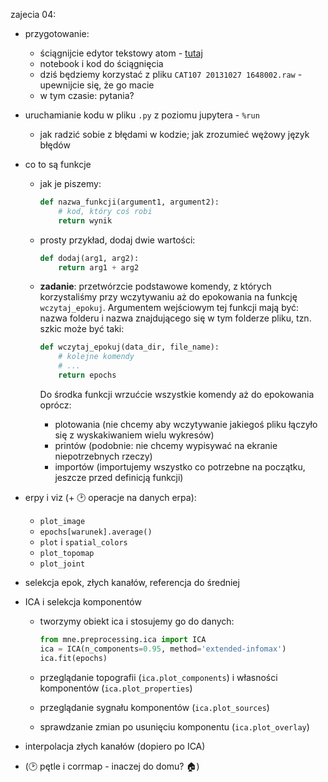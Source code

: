zajecia 04:
* przygotowanie:
  - ściągnijcie edytor tekstowy atom - [tutaj](https://atom.io/)
  - notebook i kod do ściągnięcia
  - dziś będziemy korzystać z pliku `CAT107 20131027 1648002.raw` - upewnijcie się, że go macie
  - w tym czasie: pytania?
* uruchamianie kodu w pliku `.py` z poziomu jupytera - `%run`
  - jak radzić sobie z błędami w kodzie; jak zrozumieć wężowy język błędów
* co to są funkcje
  - jak je piszemy:
  
    ```python
    def nazwa_funkcji(argument1, argument2):
        # kod, który coś robi
        return wynik
    ```
  - prosty przykład, dodaj dwie wartości:
  
    ```python
    def dodaj(arg1, arg2):
        return arg1 + arg2
    ```
  - **zadanie**: przetwórzcie podstawowe komendy, z których korzystaliśmy przy wczytywaniu aż do epokowania na funkcję `wczytaj_epokuj`.
    Argumentem wejściowym tej funkcji mają być: nazwa folderu i nazwa znajdującego się w tym folderze pliku, tzn. szkic może być taki:
    
    ```python
    def wczytaj_epokuj(data_dir, file_name):
        # kolejne komendy
        # ...
        return epochs
    ```
    Do środka funkcji wrzućcie wszystkie komendy aż do epokowania oprócz:
    - plotowania (nie chcemy aby wczytywanie jakiegoś pliku łączyło się z wyskakiwaniem wielu wykresów)
    - printów (podobnie: nie chcemy wypisywać na ekranie niepotrzebnych rzeczy)
    - importów (importujemy wszystko co potrzebne na początku, jeszcze przed definicją funkcji)
  
* erpy i viz (+ :clock2: operacje na danych erpa):
  - `plot_image`
  - `epochs[warunek].average()`
  - `plot` i `spatial_colors`
  - `plot_topomap`
  - `plot_joint`
* selekcja epok, złych kanałów, referencja do średniej
* ICA i selekcja komponentów
  - tworzymy obiekt ica i stosujemy go do danych:
    ```python
    from mne.preprocessing.ica import ICA
    ica = ICA(n_components=0.95, method='extended-infomax')
    ica.fit(epochs)
    ```
  
  - przeglądanie topografii (`ica.plot_components`) i własności komponentów (`ica.plot_properties`)
  - przeglądanie sygnału komponentów (`ica.plot_sources`)
  - sprawdzanie zmian po usunięciu komponentu (`ica.plot_overlay`)
* interpolacja złych kanałów (dopiero po ICA)
* (:clock2: pętle i corrmap - inaczej do domu? :house:)
